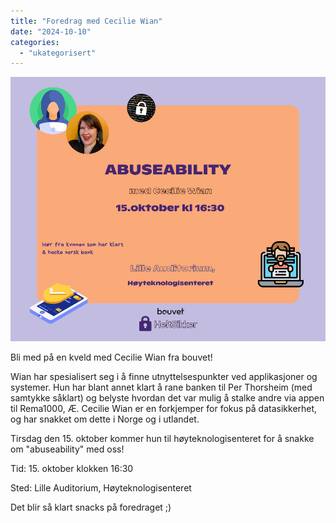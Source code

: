```yaml
---
title: "Foredrag med Cecilie Wian"
date: "2024-10-10"
categories: 
  - "ukategorisert"
---
```

![abuseability](/public/abuseability.png)

Bli med på en kveld med Cecilie Wian fra bouvet!<br />

Wian har spesialisert seg i å finne utnyttelsespunkter ved applikasjoner og systemer. Hun har blant annet klart å rane banken til Per Thorsheim (med samtykke såklart) og belyste hvordan det var mulig å stalke andre via appen til Rema1000, Æ. Cecilie Wian er en forkjemper for fokus på datasikkerhet, og har snakket om dette i Norge og i utlandet. <br />

Tirsdag den 15. oktober kommer hun til høyteknologisenteret for å snakke om "abuseability" med oss! <br />

Tid: 15. oktober klokken 16:30

Sted: Lille Auditorium, Høyteknologisenteret <br />

Det blir så klart snacks på foredraget ;)
